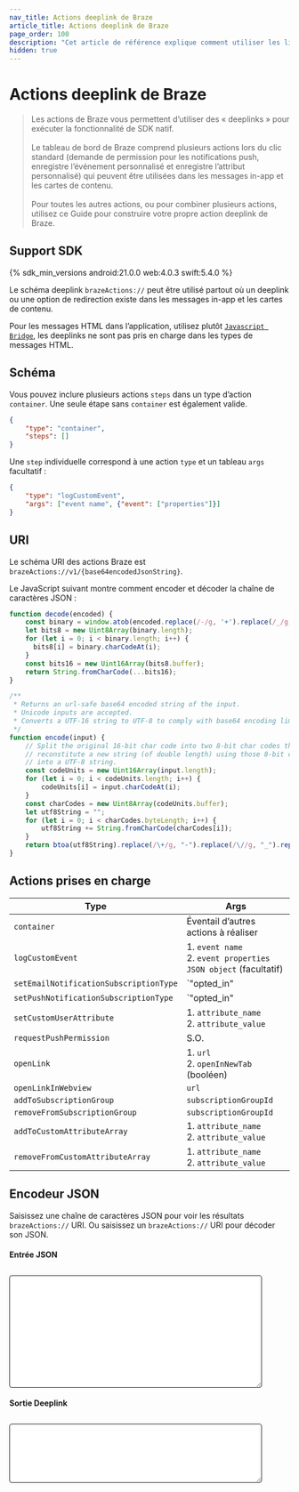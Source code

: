 ```yaml
---
nav_title: Actions deeplink de Braze
article_title: Actions deeplink de Braze
page_order: 100
description: "Cet article de référence explique comment utiliser les liens profonds d’action Braze pour effectuer des actions SDK dans les boutons du canal de communication."
hidden: true
---
```


# Actions deeplink de Braze

> Les actions de Braze vous permettent d’utiliser des « deeplinks » pour exécuter la fonctionnalité de SDK natif.<br><br>Le tableau de bord de Braze comprend plusieurs actions lors du clic standard (demande de permission pour les notifications push, enregistre l’événement personnalisé et enregistre l’attribut personnalisé) qui peuvent être utilisées dans les messages in-app et les cartes de contenu.<br><br>Pour toutes les autres actions, ou pour combiner plusieurs actions, utilisez ce Guide pour construire votre propre action deeplink de Braze.

## Support SDK

{% sdk_min_versions android:21.0.0 web:4.0.3 swift:5.4.0 %}

Le schéma deeplink `brazeActions://` peut être utilisé partout où un deeplink ou une option de redirection existe dans les messages in-app et les cartes de contenu.

Pour les messages HTML dans l’application, utilisez plutôt [`Javascript Bridge`]({{site.baseurl}}/user_guide/message_building_by_channel/in-app_messages/customize/#javascript-bridge), les deeplinks ne sont pas pris en charge dans les types de messages HTML.

## Schéma

Vous pouvez inclure plusieurs actions `steps` dans un type d’action `container`. Une seule étape sans `container` est également valide.

```json
{
    "type": "container",
    "steps": []
}
```

Une `step` individuelle correspond à une action `type` et un tableau `args` facultatif :

```json
{
    "type": "logCustomEvent",
    "args": ["event name", {"event": ["properties"]}]
}
```

## URI 

Le schéma URI des actions Braze est `brazeActions://v1/{base64encodedJsonString}`.

Le JavaScript suivant montre comment encoder et décoder la chaîne de caractères JSON :

```javascript
function decode(encoded) {
    const binary = window.atob(encoded.replace(/-/g, '+').replace(/_/g, '/'));
    let bits8 = new Uint8Array(binary.length);
    for (let i = 0; i < binary.length; i++) {
      bits8[i] = binary.charCodeAt(i);
    }
    const bits16 = new Uint16Array(bits8.buffer);
    return String.fromCharCode(...bits16);
}

/**
 * Returns an url-safe base64 encoded string of the input.
 * Unicode inputs are accepted.
 * Converts a UTF-16 string to UTF-8 to comply with base64 encoding limitations.
 */
function encode(input) {
    // Split the original 16-bit char code into two 8-bit char codes then 
    // reconstitute a new string (of double length) using those 8-bit codes
    // into a UTF-8 string.
    const codeUnits = new Uint16Array(input.length);
    for (let i = 0; i < codeUnits.length; i++) {
        codeUnits[i] = input.charCodeAt(i);
    }
    const charCodes = new Uint8Array(codeUnits.buffer);
    let utf8String = "";
    for (let i = 0; i < charCodes.byteLength; i++) {
        utf8String += String.fromCharCode(charCodes[i]);
    }
    return btoa(utf8String).replace(/\+/g, "-").replace(/\//g, "_").replace(/=/g, "");
}
```

## Actions prises en charge

|Type|Args|
|--|--|
|`container`|Éventail d’autres actions à réaliser|
|`logCustomEvent`|1. `event name`<br>2. `event properties JSON object` (facultatif)|
|`setEmailNotificationSubscriptionType`|`"opted_in" | « abonné » | « désabonné »`|
|`setPushNotificationSubscriptionType`|`"opted_in" | « abonné » | « désabonné »`|
|`setCustomUserAttribute`|1. `attribute_name`<br>2. `attribute_value`|
|`requestPushPermission`| S.O. |
|`openLink`|1. `url`<br>2. `openInNewTab` (booléen)|
|`openLinkInWebview`| `url`|
|`addToSubscriptionGroup`| `subscriptionGroupId`|
|`removeFromSubscriptionGroup`| `subscriptionGroupId`|
|`addToCustomAttributeArray`|1. `attribute_name`<br>2. `attribute_value`|
|`removeFromCustomAttributeArray`|1. `attribute_name`<br>2. `attribute_value`|

## Encodeur JSON

Saisissez une chaîne de caractères JSON pour voir les résultats `brazeActions://` URI. Ou saisissez un `brazeActions://` URI pour décoder son JSON.

<div><h4>Entrée JSON</h4></div>
<textarea id="braze-actions-input" rows="12"></textarea>
<div><h4>Sortie Deeplink</h4></div>
<textarea id="braze-actions-output" rows="6"></textarea>
<style>
    #braze-actions-input, #braze-actions-output {
        width: 90%;
        border: solid 1px #1f1f1f !important;
        margin-top: 10px;
        border-radius: 4px;
        font-family: courier;
        font-size: 14px;
        padding: 4px;
    }
</style>
<script>
(function(){
    const input = document.getElementById('braze-actions-input');
    const output = document.getElementById('braze-actions-output');
    var debouncer;
    input.oninput = function(event){
        clearTimeout(debouncer);
        debouncer = setTimeout(function(){
            try {
                const jsonString = event.target.value.replace(/^\s+|\s+$/g, '');
                output.value = `brazeActions://v1/${encode(jsonString)}`
            } catch(e){
                output.value = `Invalid JSON`;
            }
        }, 100);
    }
    output.oninput = function(event){
        clearTimeout(debouncer);
        debouncer = setTimeout(function(){
            try {
                const base64 = event.target.value.replace(/^brazeActions:\/\/v\d+\//, '').replace(/\s/g, '');
                const json = JSON.parse(decode(base64));
                input.value = JSON.stringify(json, null, 4);
            } catch(e){
                input.value = `Invalid brazeActions:// link`;
            }
        }, 100);
    }

    input.value = JSON.stringify({
        "type": "container",
        "steps": [{
            "type": "addToSubscriptionGroup",
            "args": ["your-subscription-group-ID-here"]
        }]
    }, null, 2);
    input.dispatchEvent(new Event("input"));

    function decode(encoded) {
        const binary = window.atob(encoded.replace(/-/g, '+').replace(/_/g, '/'));
        let bits8 = new Uint8Array(binary.length);
        for (let i = 0; i < binary.length; i++) {
        bits8[i] = binary.charCodeAt(i);
        }
        const bits16 = new Uint16Array(bits8.buffer);
        return String.fromCharCode(...bits16);
    }


    function encode(input) {
        const codeUnits = new Uint16Array(input.length);
        for (let i = 0; i < codeUnits.length; i++) {
            codeUnits[i] = input.charCodeAt(i);
        }
        const charCodes = new Uint8Array(codeUnits.buffer);
        let utf8String = "";
        for (let i = 0; i < charCodes.byteLength; i++) {
            utf8String += String.fromCharCode(charCodes[i]);
        }
        return btoa(utf8String).replace(/\+/g, "-").replace(/\//g, "_").replace(/=/g, "");
    }
})();
</script>
